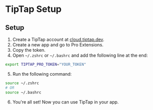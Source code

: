 # TipTap Setup

## Setup

1. Create a TipTap account at [cloud.tiptap.dev](https://cloud.tiptap.dev/pro-extensions).
2. Create a new app and go to Pro Extensions.
3. Copy the token.
4. Open `~/.zshrc` or `~/.bashrc` and add the following line at the end:

```bash
export TIPTAP_PRO_TOKEN="YOUR_TOKEN"
```

5. Run the following command:

```bash
source ~/.zshrc
# OR
source ~/.bashrc
```

6. You're all set! Now you can use TipTap in your app.
